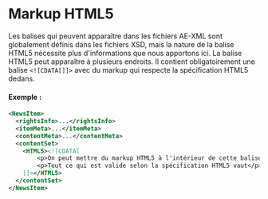 # Markup HTML5

Les balises qui peuvent apparaître dans les fichiers AE-XML sont globalement définis dans les fichiers XSD, mais la nature de la balise HTML5 nécessite plus d'informations que nous apportons ici. La balise HTML5 peut apparaître à plusieurs endroits. Il contient obligatoirement une balise `<![CDATA[]]>` avec du markup qui respecte la spécification HTML5 dedans. 

#### Exemple : 
```xml
<NewsItem>
  <rightsInfo>...</rightsInfo>
  <itemMeta>...</itemMeta>
  <contentMeta>...</contentMeta>
  <contentSet>
    <HTML5><![CDATA[
        <p>On peut mettre du markup HTML5 à l'intérieur de cette balise</p>
        <p>Tout ce qui est valide selon la spécification HTML5 vaut</p>
    ]]></HTML5>
  </contentSet>
</NewsItem>
```
